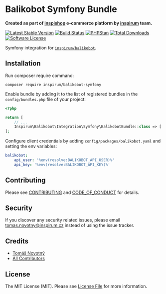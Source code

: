 # Balikobot Symfony Bundle

**Created as part of [inspishop][link-inspishop] e-commerce platform by [inspirum][link-inspirum] team.**

[![Latest Stable Version][ico-packagist-stable]][link-packagist-stable]
[![Build Status][ico-workflow]][link-workflow]
[![PHPStan][ico-phpstan]][link-phpstan]
[![Total Downloads][ico-packagist-download]][link-packagist-download]
[![Software License][ico-license]][link-licence]

Symfony integration for [`inspirum/balikobot`][link-balikobot].

## Installation

Run composer require command:
```
composer require inspirum/balikobot-symfony
```

Enable bundle by adding it to the list of registered bundles in the `config/bundles.php` file of your project:

```php
<?php

return [
    // ...
    Inspirum\Balikobot\Integration\Symfony\BalikobotBundle::class => ['all' => true],
];
```

Configure client credentials by adding `config/packages/balikobot.yaml` and setting the env variables:

```yaml
balikobot:
    api_user: '%env(resolve:BALIKOBOT_API_USER)%'
    api_key: '%env(resolve:BALIKOBOT_API_KEY)%'
```

## Contributing

Please see [CONTRIBUTING][link-contributing] and [CODE_OF_CONDUCT][link-code-of-conduct] for details.


## Security

If you discover any security related issues, please email tomas.novotny@inspirum.cz instead of using the issue tracker.


## Credits

- [Tomáš Novotný](https://github.com/tomas-novotny)
- [All Contributors][link-contributors]


## License

The MIT License (MIT). Please see [License File][link-licence] for more information.


[ico-license]:              https://img.shields.io/github/license/inspirum/balikobot-php-symfony.svg?style=flat-square&colorB=blue
[ico-workflow]:             https://img.shields.io/github/workflow/status/inspirum/balikobot-php-symfony/Test/master?style=flat-square
[ico-packagist-stable]:     https://img.shields.io/packagist/v/inspirum/balikobot-symfony.svg?style=flat-square&colorB=blue
[ico-packagist-download]:   https://img.shields.io/packagist/dt/inspirum/balikobot-symfony.svg?style=flat-square&colorB=blue
[ico-phpstan]:              https://img.shields.io/badge/style-level%209-brightgreen.svg?style=flat-square&label=phpstan

[link-balikobot]:           https://github.com/inspirum/balikobot-php
[link-author]:              https://github.com/inspirum
[link-contributors]:        https://github.com/inspirum/balikobot-php-symfony/contributors
[link-licence]:             ./LICENSE.md
[link-changelog]:           ./CHANGELOG.md
[link-contributing]:        ./docs/CONTRIBUTING.md
[link-code-of-conduct]:     ./docs/CODE_OF_CONDUCT.md
[link-workflow]:            https://github.com/inspirum/balikobot-php-symfony/actions
[link-inspishop]:           https://www.inspishop.cz/
[link-inspirum]:            https://www.inspirum.cz/
[link-packagist-stable]:    https://packagist.org/packages/inspirum/balikobot-symfony
[link-packagist-download]:  https://packagist.org/packages/inspirum/balikobot-symfony
[link-phpstan]:             https://github.com/phpstan/phpstan
